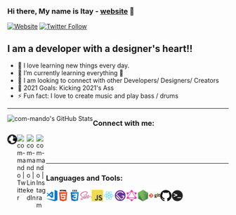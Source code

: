 ### Hi there, My name is Itay - [website] 👋

[![Website](https://img.shields.io/website?label=com-mando.com&style=for-the-badge&url=https%3A%2F%2Fcom-mando.com)](https://com-mando.com)
[![Twitter Follow](https://img.shields.io/twitter/follow/itayhaephrati?color=1DA1F2&logo=twitter&style=for-the-badge)](https://twitter.com/intent/follow?original_referer=https%3A%2F%2Fgithub.com%2Fitay1313&screen_name=itay1313)

## I am a developer with a designer's heart!!

- 🔭 I love learning new things every day.
- 🌱 I’m currently learning everything 🤣
- 👯 I am looking to connect with other Developers/ Designers/ Creators
- 🥅 2021 Goals: Kicking 2021's Ass
- ⚡ Fun fact: I love to create music and play bass / drums

---

  <img align="left" alt="com-mando's GitHub Stats" src="https://github-readme-stats.vercel.app/api?username=itay1313&show_icons=true&hide_border=true&hide=stars,issues,contribs&theme=dark" />

### Connect with me:

[<img align="left" alt="com-mando.com" width="22px" src="https://raw.githubusercontent.com/iconic/open-iconic/master/svg/globe.svg" />][website]
[<img align="left" alt="com-mando | Twitter" width="22px" src="https://cdn.jsdelivr.net/npm/simple-icons@v3/icons/twitter.svg" />][twitter]
[<img align="left" alt="com-mando | LinkedIn" width="22px" src="https://cdn.jsdelivr.net/npm/simple-icons@v3/icons/linkedin.svg" />][linkedin]
[<img align="left" alt="com-mando | Instagram" width="22px" src="https://cdn.jsdelivr.net/npm/simple-icons@v3/icons/instagram.svg" />][instagram]

<br /><br /><br />

---
### Languages and Tools:

[<img align="left" alt="Visual Studio Code" width="26px" src="https://raw.githubusercontent.com/github/explore/80688e429a7d4ef2fca1e82350fe8e3517d3494d/topics/visual-studio-code/visual-studio-code.png" />][webdevplaylist]
[<img align="left" alt="HTML5" width="26px" src="https://raw.githubusercontent.com/github/explore/80688e429a7d4ef2fca1e82350fe8e3517d3494d/topics/html/html.png" />][webdevplaylist]
[<img align="left" alt="CSS3" width="26px" src="https://raw.githubusercontent.com/github/explore/80688e429a7d4ef2fca1e82350fe8e3517d3494d/topics/css/css.png" />][cssplaylist]
[<img align="left" alt="Sass" width="26px" src="https://raw.githubusercontent.com/github/explore/80688e429a7d4ef2fca1e82350fe8e3517d3494d/topics/sass/sass.png" />][cssplaylist]
[<img align="left" alt="JavaScript" width="26px" src="https://raw.githubusercontent.com/github/explore/80688e429a7d4ef2fca1e82350fe8e3517d3494d/topics/javascript/javascript.png" />][jsplaylist]
[<img align="left" alt="React" width="26px" src="https://raw.githubusercontent.com/github/explore/80688e429a7d4ef2fca1e82350fe8e3517d3494d/topics/react/react.png" />][reactplaylist]
[<img align="left" alt="Gatsby" width="26px" src="https://raw.githubusercontent.com/github/explore/e94815998e4e0713912fed477a1f346ec04c3da2/topics/gatsby/gatsby.png" />][webdevplaylist]
[<img align="left" alt="GraphQL" width="26px" src="https://raw.githubusercontent.com/github/explore/80688e429a7d4ef2fca1e82350fe8e3517d3494d/topics/graphql/graphql.png" />][webdevplaylist]
[<img align="left" alt="Node.js" width="26px" src="https://raw.githubusercontent.com/github/explore/80688e429a7d4ef2fca1e82350fe8e3517d3494d/topics/nodejs/nodejs.png" />][webdevplaylist]
[<img align="left" alt="Git" width="26px" src="https://raw.githubusercontent.com/github/explore/80688e429a7d4ef2fca1e82350fe8e3517d3494d/topics/git/git.png" />][webdevplaylist]
[<img align="left" alt="GitHub" width="26px" src="https://raw.githubusercontent.com/github/explore/78df643247d429f6cc873026c0622819ad797942/topics/github/github.png" />][webdevplaylist]
[<img align="left" alt="Terminal" width="26px" src="https://raw.githubusercontent.com/github/explore/80688e429a7d4ef2fca1e82350fe8e3517d3494d/topics/terminal/terminal.png" />][webdevplaylist]

<br />
<br />

[website]: https://com-mando.com
[twitter]: http://twitter.com/itayhaephrati
[instagram]: https://www.instagram.com/commando.code
[linkedin]: https://www.linkedin.com/in/itayhaephrati
[webdevplaylist]: https://www.youtube.com/playlist?list=PLkwxH9e_vrAJ0WbEsFA9W3I1W-g_BTsbt
[jsplaylist]: https://www.youtube.com/playlist?list=PLkwxH9e_vrALRJKu7wfXby3MKeflhTu6B
[cssplaylist]: https://www.youtube.com/playlist?list=PLkwxH9e_vrALSdvZuEh6gqQdmDoDIoqz4
[reactplaylist]: https://www.youtube.com/playlist?list=PLkwxH9e_vrAK4TdffpxKY3QGyHCpxFcQ0
